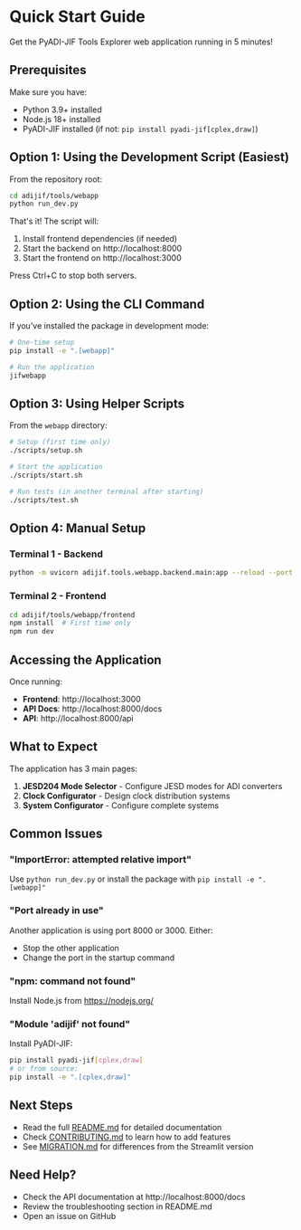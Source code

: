 # Quick Start Guide

Get the PyADI-JIF Tools Explorer web application running in 5 minutes!

## Prerequisites

Make sure you have:
- Python 3.9+ installed
- Node.js 18+ installed
- PyADI-JIF installed (if not: `pip install pyadi-jif[cplex,draw]`)

## Option 1: Using the Development Script (Easiest)

From the repository root:

```bash
cd adijif/tools/webapp
python run_dev.py
```

That's it! The script will:
1. Install frontend dependencies (if needed)
2. Start the backend on http://localhost:8000
3. Start the frontend on http://localhost:3000

Press Ctrl+C to stop both servers.

## Option 2: Using the CLI Command

If you've installed the package in development mode:

```bash
# One-time setup
pip install -e ".[webapp]"

# Run the application
jifwebapp
```

## Option 3: Using Helper Scripts

From the `webapp` directory:

```bash
# Setup (first time only)
./scripts/setup.sh

# Start the application
./scripts/start.sh

# Run tests (in another terminal after starting)
./scripts/test.sh
```

## Option 4: Manual Setup

### Terminal 1 - Backend
```bash
python -m uvicorn adijif.tools.webapp.backend.main:app --reload --port 8000
```

### Terminal 2 - Frontend
```bash
cd adijif/tools/webapp/frontend
npm install  # First time only
npm run dev
```

## Accessing the Application

Once running:
- **Frontend**: http://localhost:3000
- **API Docs**: http://localhost:8000/docs
- **API**: http://localhost:8000/api

## What to Expect

The application has 3 main pages:

1. **JESD204 Mode Selector** - Configure JESD modes for ADI converters
2. **Clock Configurator** - Design clock distribution systems
3. **System Configurator** - Configure complete systems

## Common Issues

### "ImportError: attempted relative import"
Use `python run_dev.py` or install the package with `pip install -e ".[webapp]"`

### "Port already in use"
Another application is using port 8000 or 3000. Either:
- Stop the other application
- Change the port in the startup command

### "npm: command not found"
Install Node.js from https://nodejs.org/

### "Module 'adijif' not found"
Install PyADI-JIF:
```bash
pip install pyadi-jif[cplex,draw]
# or from source:
pip install -e ".[cplex,draw]"
```

## Next Steps

- Read the full [README.md](README.md) for detailed documentation
- Check [CONTRIBUTING.md](CONTRIBUTING.md) to learn how to add features
- See [MIGRATION.md](MIGRATION.md) for differences from the Streamlit version

## Need Help?

- Check the API documentation at http://localhost:8000/docs
- Review the troubleshooting section in README.md
- Open an issue on GitHub
